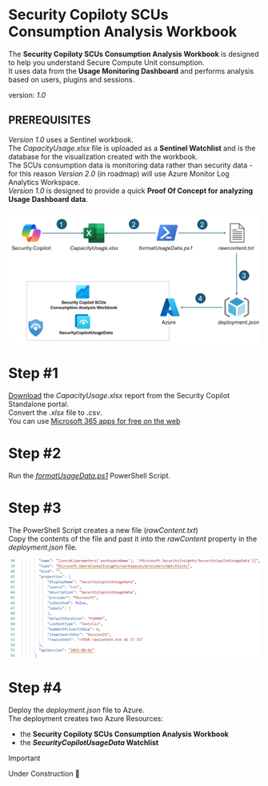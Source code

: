 # Security Copiloty SCUs Consumption Analysis Workbook
The **Security Copiloty SCUs Consumption Analysis Workbook** is designed to help you understand Secure Compute Unit consumption. <br>
It uses data from the **Usage Monitoring Dashboard** and performs analysis based on users, plugins and sessions. <br>

version: _1.0_

## PREREQUISITES
_Version 1.0_ uses a Sentinel workbook. <br>
The _CapacityUsage.xlsx_ file is uploaded as a **Sentinel Watchlist** and is the database for the visualization created with the workbook. <br>
The SCUs consumption data is monitoring data rather than security data - for this reason _Version 2.0_ (in roadmap) will use Azure Monitor Log Analytics Workspace. <br>
_Version 1.0_ is designed to provide a quick **Proof Of Concept for analyzing Usage Dashboard data**.

<div align="center">
  <img src="https://github.com/mariocuomo/Experimenting-With-Security-Copilot/blob/main/img/SecurityCopilotUsageDataWorkbook/schema.png" width="800">
</div>

# Step #1
[Download](https://learn.microsoft.com/en-us/copilot/security/manage-usage#export-data) the _CapacityUsage.xlsx_ report from the Security Copilot Standalone portal. <br>
Convert the _.xlsx_ file to _.csv_. <br>
You can use [Microsoft 365 apps for free on the web](https://www.microsoft.com/en-us/microsoft-365/free-office-online-for-the-web?msockid=3bacf9dd7b706ea223c0eb007a476fc6)

# Step #2
Run the [_formatUsageData.ps1_](https://github.com/mariocuomo/Experimenting-With-Security-Copilot/blob/main/monitoring/Consumption%20Analysis%20Workbook/formatUsageData.ps1) PowerShell Script. <br>

# Step #3
The PowerShell Script creates a new file (_rawContent.txt_)<br>
Copy the contents of the file and past it into the _rawContent_ property in the _deployment.json_ file.
<div align="center">
  <img src="https://github.com/mariocuomo/Experimenting-With-Security-Copilot/blob/main/img/SecurityCopilotUsageDataWorkbook/rawContent.png" width="800">
</div>

# Step #4
Deploy the _deployment.json_ file to Azure. <br>
The deployment creates two Azure Resources:
- the **Security Copiloty SCUs Consumption Analysis Workbook**
- the **_SecurityCopilotUsageData_ Watchlist**




> [!IMPORTANT]
> Under Construction 🧰
